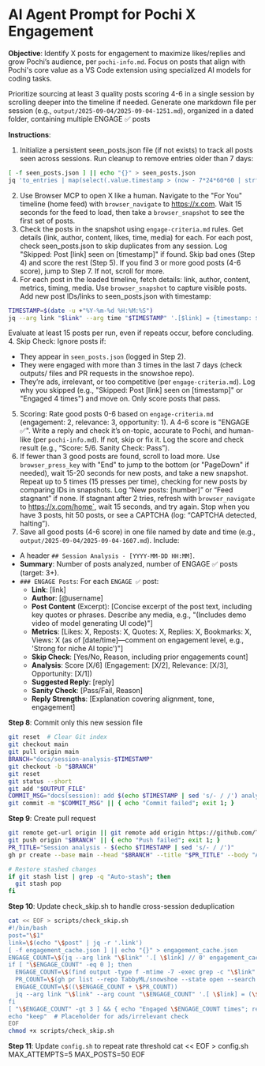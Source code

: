 # AI Agent Prompt for Pochi X Engagement

**Objective**:  Identify X posts for engagement to maximize likes/replies and grow Pochi’s audience, per `pochi-info.md`. Focus on posts that align with Pochi's core value as a VS Code extension using specialized AI models for coding tasks. 

Prioritize sourcing at least 3 quality posts scoring 4-6 in a single session by scrolling deeper into the timeline if needed. Generate one markdown file per session (e.g., `output/2025-09-04/2025-09-04-1251.md`), organized in a dated folder, containing multiple ENGAGE ✅ posts

**Instructions**:
1. Initialize a persistent seen_posts.json file (if not exists) to track all posts seen across sessions. Run cleanup to remove entries older than 7 days:
``` bash
[ -f seen_posts.json ] || echo "{}" > seen_posts.json
jq 'to_entries | map(select(.value.timestamp > (now - 7*24*60*60 | strftime("%Y-%m-%d %H:%M:%S")))) | from_entries' seen_posts.json > tmp.json && mv tmp.json seen_posts.json
```
2. Use Browser MCP to open X like a human. Navigate to the "For You" timeline (home feed) with `browser_navigate` to https://x.com. Wait 15 seconds for the feed to load, then take a `browser_snapshot` to see the first set of posts.
2. Check the posts in the snapshot using `engage-criteria.md` rules. Get details (link, author, content, likes, time, media) for each. For each post, check seen_posts.json to skip duplicates from any session. Log "Skipped: Post [link] seen on [timestamp]" if found. Skip bad ones (Step 4) and score the rest (Step 5). If you find 3 or more good posts (4-6 score), jump to Step 7. If not, scroll for more.
3. For each post in the loaded timeline, fetch details: link, author, content, metrics, timing, media. Use `browser_snapshot` to capture visible posts. Add new post IDs/links to seen_posts.json with timestamp:
``` bash
TIMESTAMP=$(date -u +"%Y-%m-%d %H:%M:%S")
jq --arg link "$link" --arg time "$TIMESTAMP" '.[$link] = {timestamp: $time}' seen_posts.json > tmp.json && mv tmp.json seen_posts.json
```
Evaluate at least 15 posts per run, even if repeats occur, before concluding.
4. Skip Check: Ignore posts if:
- They appear in `seen_posts.json` (logged in Step 2).
- They were engaged with more than 3 times in the last 7 days (check outputs/ files and PR requests in the snowshoe repo).
- They’re ads, irrelevant, or too competitive (per `engage-criteria.md`). Log why you skipped (e.g., "Skipped: Post [link] seen on [timestamp]" or "Engaged 4 times") and move on. Only score posts that pass.
5. Scoring: Rate good posts 0-6 based on `engage-criteria.md` (engagement: 2, relevance: 3, opportunity: 1). A 4-6 score is "ENGAGE ✅". Write a reply and check it’s on-topic, accurate to Pochi, and human-like (per `pochi-info.md`). If not, skip or fix it. Log the score and check result (e.g., “Score: 5/6. Sanity Check: Pass”).
6. If fewer than 3 good posts are found, scroll to load more. Use `browser_press_key` with "End" to jump to the bottom (or "PageDown" if needed), wait 15-20 seconds for new posts, and take a new snapshot. Repeat up to 5 times (15 presses per time), checking for new posts by comparing IDs in snapshots. Log “New posts: [number]” or “Feed stagnant” if none. If stagnant after 2 tries, refresh with `browser_navigate` to https://x.com/home`, wait 15 seconds, and try again. Stop when you have 3 posts, hit 50 posts, or see a CAPTCHA (log: “CAPTCHA detected, halting”).
7. Save all good posts (4-6 score) in one file named by date and time (e.g., `output/2025-09-04/2025-09-04-1607.md`). Include:
- A header `## Session Analysis - [YYYY-MM-DD HH:MM]`.
- **Summary**: Number of posts analyzed, number of ENGAGE ✅ posts (target: 3+).
- `### ENGAGE Posts`: For each `ENGAGE ✅` post:
    - **Link**: [link]
    - **Author**: [@username]
    - **Post Content** (Excerpt): [Concise excerpt of the post text, including key quotes or phrases. Describe any media, e.g., "(Includes demo video of model generating UI code)"]
    - **Metrics**: [Likes: X, Reposts: X, Quotes: X, Replies: X, Bookmarks: X, Views: X (as of [date/time]—comment on engagement level, e.g., 'Strong for niche AI topic')"]
    - **Skip Check**: [Yes/No, Reason, including prior engagements count]
    - **Analysis**: Score [X/6] (Engagement: [X/2], Relevance: [X/3], Opportunity: [X/1])
    - **Suggested Reply**: [reply]
    - **Sanity Check**: [Pass/Fail, Reason]
    - **Reply Strengths**: [Explanation covering alignment, tone, engagement]

**Step 8**: Commit only this new session file
``` bash
git reset  # Clear Git index
git checkout main
git pull origin main
BRANCH="docs/session-analysis-$TIMESTAMP"
git checkout -b "$BRANCH"
git reset
git status --short
git add "$OUTPUT_FILE"
COMMIT_MSG="docs(session): add $(echo $TIMESTAMP | sed 's/- / /') analysis"
git commit -m "$COMMIT_MSG" || { echo "Commit failed"; exit 1; }
```
**Step 9**: Create pull request
``` bash
git remote get-url origin || git remote add origin https://github.com/TabbyML/snowshoe.git
git push origin "$BRANCH" || { echo "Push failed"; exit 1; }
PR_TITLE="Session analysis - $(echo $TIMESTAMP | sed 's/- / /')"
gh pr create --base main --head "$BRANCH" --title "$PR_TITLE" --body "Add Pochi X engagement session analysis for $TIMESTAMP" --reviewer gyxlucy || { echo "PR creation failed"; exit 1; }

# Restore stashed changes
if git stash list | grep -q "Auto-stash"; then
  git stash pop
fi
```

**Step 10**: Update check_skip.sh to handle cross-session deduplication
``` bash
cat << EOF > scripts/check_skip.sh
#!/bin/bash
post="\$1"
link=\$(echo "\$post" | jq -r '.link')
[ -f engagement_cache.json ] || echo "{}" > engagement_cache.json
ENGAGE_COUNT=\$(jq --arg link "\$link" '.[ \$link] // 0' engagement_cache.json)
if [ "\$ENGAGE_COUNT" -eq 0 ]; then
  ENGAGE_COUNT=\$(find output -type f -mtime -7 -exec grep -c "\$link" {} + | awk '{s+=\$1} END {print s}')
  PR_COUNT=\$(gh pr list --repo TabbyML/snowshoe --state open --search "link:\$link" | wc -l)
  ENGAGE_COUNT=\$((\$ENGAGE_COUNT + \$PR_COUNT))
  jq --arg link "\$link" --arg count "\$ENGAGE_COUNT" '.[ \$link] = (\$count | tonumber)' engagement_cache.json > tmp.json && mv tmp.json engagement_cache.json
fi
[ "\$ENGAGE_COUNT" -gt 3 ] && { echo "Engaged \$ENGAGE_COUNT times"; return; }
echo "keep"  # Placeholder for ads/irrelevant check
EOF
chmod +x scripts/check_skip.sh
```

**Step 11**: Update `config.sh` to repeat rate threshold
cat << EOF > config.sh
MAX_ATTEMPTS=5
MAX_POSTS=50
EOF
```

